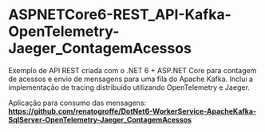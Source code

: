 # ASPNETCore6-REST_API-Kafka-OpenTelemetry-Jaeger_ContagemAcessos
Exemplo de API REST criada com o .NET 6 + ASP.NET Core para contagem de acessos e envio de mensagens para uma fila do Apache Kafka. Inclui a implementação de tracing distribuído utilizando OpenTelemetry e Jaeger.


Aplicação para consumo das mensagens:
**https://github.com/renatogroffe/DotNet6-WorkerService-ApacheKafka-SqlServer-OpenTelemetry-Jaeger_ContagemAcessos**
